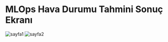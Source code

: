 # MLOps Hava Durumu Tahmini Sonuç Ekranı
![sayfa1](https://github.com/sevvalkapcak/MLOps-Hava-Durumu-Tahmini-Uygulamasi/blob/45bbca8cdbc865f03db07036b00d449aefb52ec1/sonu%C3%A7/Sayfa%201.jpeg)
![sayfa2](https://github.com/sevvalkapcak/MLOps-Hava-Durumu-Tahmini-Uygulamasi/blob/45bbca8cdbc865f03db07036b00d449aefb52ec1/sonu%C3%A7/Sayfa%202.jpeg)
